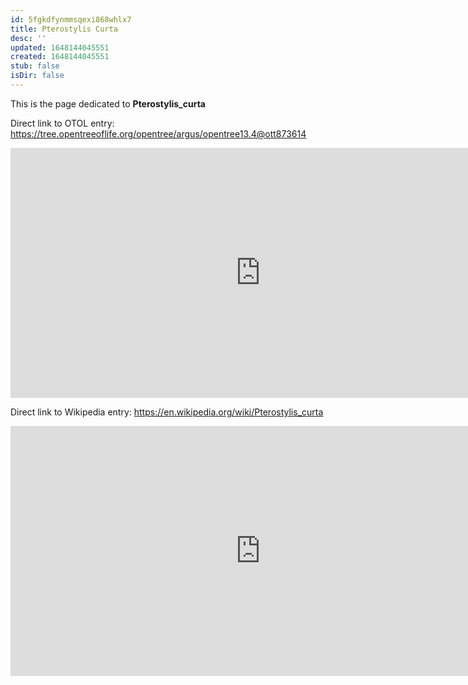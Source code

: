 ```yaml
---
id: 5fgkdfynmmsqexi868whlx7
title: Pterostylis Curta
desc: ''
updated: 1648144045551
created: 1648144045551
stub: false
isDir: false
---
```

This is the page dedicated to **Pterostylis_curta**


Direct link to OTOL entry: https://tree.opentreeoflife.org/opentree/argus/opentree13.4@ott873614



<html>
    <body>
    <iframe src="https://tree.opentreeoflife.org/opentree/argus/opentree13.4@ott873614"
    width="800" height="400" frameborder="0" allowfullscreen> </iframe>
    </body>
</html>
    


Direct link to Wikipedia entry: https://en.wikipedia.org/wiki/Pterostylis_curta



<html>
    <body>
    <iframe src="https://en.wikipedia.org/wiki/Pterostylis_curta"
    width="800" height="400" frameborder="0" allowfullscreen> </iframe>
    </body>
</html>
    
